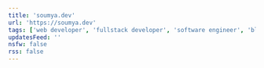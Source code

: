 ```yaml
---
title: 'soumya.dev'
url: 'https://soumya.dev'
tags: ['web developer', 'fullstack developer', 'software engineer', 'blogger']
updatesFeed: ''
nsfw: false
rss: false
---
```


